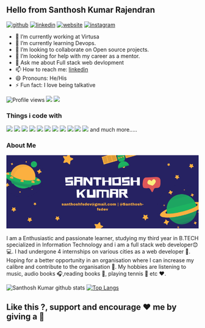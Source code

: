 ## Hello from Santhosh Kumar Rajendran
[<img src='https://cdn.jsdelivr.net/npm/simple-icons@3.0.1/icons/github.svg' alt='github' height='40'>](https://github.com/Santhosh-fsdev)  [<img src='https://cdn.jsdelivr.net/npm/simple-icons@3.0.1/icons/linkedin.svg' alt='linkedin' height='40'>](https://www.linkedin.com/in/santhosh-kumar-150265188/)  [<img src='https://cdn.jsdelivr.net/npm/simple-icons@3.0.1/icons/icloud.svg' alt='website' height='40'>](https://thirsty-tereshkova-2949d3.netlify.app/) [<img src='https://cdn.jsdelivr.net/npm/simple-icons@3.0.1/icons/instagram.svg' alt='instagram' height='40'>](https://www.instagram.com/santhosh_fsdev/)     
- 🔭 I’m currently working at Virtusa
- 🌱 I’m currently learning Devops.
- 👯 I’m looking to collaborate on Open source projects.
- 🤔 I’m looking for help with my career as a mentor.
- 💬 Ask me about Full stack web devlopment
- 📫 How to reach me: [linkedin](https://www.linkedin.com/in/santhosh-kumar-r-150265188/)
- 😄 Pronouns: He/His
- ⚡ Fun fact: I love being talkative

![Profile views](https://gpvc.arturio.dev/Santhosh-fsdev)  <img src="https://img.shields.io/github/followers/Santhosh-fsdev?label=Follow" style=" float:left, margin-right:10px" /> [<img src="https://img.shields.io/badge/linkedin-follow-red" style=" float:left, margin-right:10px" />](https://www.linkedin.com/in/santhosh-kumar-150265188)
### Things i code with

<img src="https://camo.githubusercontent.com/4fc0792e3f63106b3d5baf300c76129f4959b86f/68747470733a2f2f696d672e736869656c64732e696f2f62616467652f2d52656163742d3435623864383f7374796c653d666c61742d737175617265266c6f676f3d7265616374266c6f676f436f6c6f723d7768697465" /> <img src="https://camo.githubusercontent.com/aec90f9acb0443de99cc29bb7458bdd8fd26a2b8/68747470733a2f2f696d672e736869656c64732e696f2f62616467652f2d446f636b65722d3436613266313f7374796c653d666c61742d737175617265266c6f676f3d646f636b6572266c6f676f436f6c6f723d7768697465" /> <img src="https://camo.githubusercontent.com/4ba5fe514efb17b3d77d976817f0821727811b5b/68747470733a2f2f696d672e736869656c64732e696f2f62616467652f2d4865726f6b752d3433303039383f7374796c653d666c61742d737175617265266c6f676f3d6865726f6b75266c6f676f436f6c6f723d7768697465" /> <img src="https://camo.githubusercontent.com/b4c59f68e4a403208c3d1c662dfdd322250086e9/68747470733a2f2f696d672e736869656c64732e696f2f62616467652f2d52656475782d3736344142433f7374796c653d666c61742d737175617265266c6f676f3d7265647578266c6f676f436f6c6f723d7768697465" /> <img src="https://camo.githubusercontent.com/6a5258ea2e954ce409d73136339c054c48b42d09/68747470733a2f2f696d672e736869656c64732e696f2f62616467652f2d4769742d4630353033323f7374796c653d666c61742d737175617265266c6f676f3d676974266c6f676f436f6c6f723d7768697465" /> <img src="https://camo.githubusercontent.com/e2cf29bb5ee3ef9c012e2beafaf4212ffdbece80/68747470733a2f2f696d672e736869656c64732e696f2f62616467652f2d4e504d2d4342333833373f7374796c653d666c61742d737175617265266c6f676f3d6e706d266c6f676f436f6c6f723d7768697465" /> <img src="https://camo.githubusercontent.com/d1955a46310c59bb55250d86c071a900f022da48/68747470733a2f2f696d672e736869656c64732e696f2f62616467652f2d48544d4c352d4533344632363f7374796c653d666c61742d737175617265266c6f676f3d68746d6c35266c6f676f436f6c6f723d7768697465" /> <img src="https://camo.githubusercontent.com/66effa3be7c96cdb9592b025d545245fb07f5a46/68747470733a2f2f696d672e736869656c64732e696f2f62616467652f2d42726176655f42726f777365722d4642353432423f7374796c653d666c61742d737175617265266c6f676f3d6272617665266c6f676f436f6c6f723d7768697465" /> <img src="https://camo.githubusercontent.com/74fc80c8b09ce00ae32f8768b3187948ecc3bc94/68747470733a2f2f696d672e736869656c64732e696f2f62616467652f2d50726574746965722d4637423933453f7374796c653d666c61742d737175617265266c6f676f3d7072657474696572266c6f676f436f6c6f723d7768697465" /> <img src="https://camo.githubusercontent.com/df871b0d4ac6abfe827011a5bdc78d04a57215e9/68747470733a2f2f696d672e736869656c64732e696f2f62616467652f2d4d6f6e676f44422d3133616135323f7374796c653d666c61742d737175617265266c6f676f3d6d6f6e676f6462266c6f676f436f6c6f723d7768697465" /> <img src="https://camo.githubusercontent.com/ff451d83f7e101a002f58fd424f56cc74fea8866/68747470733a2f2f696d672e736869656c64732e696f2f62616467652f2d4e6f64656a732d3433383533643f7374796c653d666c61742d737175617265266c6f676f3d4e6f64652e6a73266c6f676f436f6c6f723d7768697465" /> 
and much more.....
### About Me

<img src="https://github.com/Santhosh-fsdev/Santhosh-fsdev/blob/master/santhosh-github-cover.png"  style="display:inline"/>

I am a Enthusiastic and passionate learner, studying my third year in B.TECH specialized in Information Technology and i am a full stack web developer:blush: :computer:. I had undergone 4 internships on various cities as a web developer :city_sunrise:. Hoping for a better opportunity in an organisation where I can increase my calibre and contribute to the organisation :office:. My hobbies are listening to music, audio books :headphones:,reading books :book:, playing tennis :tennis: etc :heart:.

![Santhosh Kumar github stats](https://github-readme-stats.vercel.app/api?username=Santhosh-fsdev&count_private=true)
  [![Top Langs](https://github-readme-stats.vercel.app/api/top-langs/?username=Santhosh-fsdev)](https://github.com/Santhosh-fsdev/Santhosh-fsdev)

## Like this ?, support and encourage  :heart: me by giving a  :star2:
